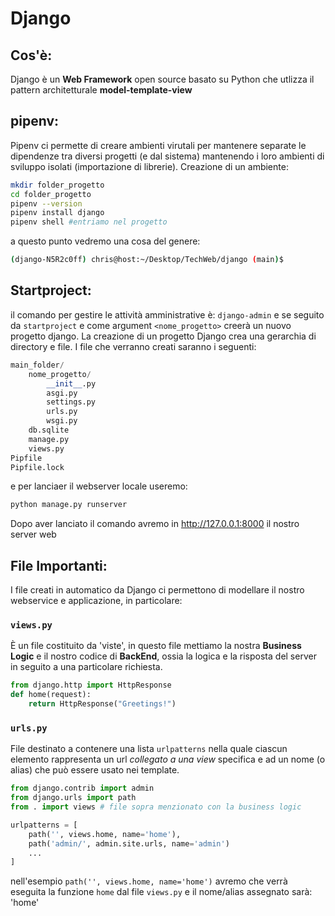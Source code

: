 # Django

## Cos'è:

Django è un **Web Framework** open source basato su Python che utlizza il pattern architetturale **model-template-view**

## pipenv:

Pipenv ci permette di creare ambienti virutali per mantenere separate le dipendenze tra diversi progetti (e dal sistema) mantenendo i loro ambienti di sviluppo isolati (importazione di librerie).
Creazione di un ambiente:

```bash
mkdir folder_progetto
cd folder_progetto
pipenv --version
pipenv install django
pipenv shell #entriamo nel progetto
```

a questo punto vedremo una cosa del genere:

```bash
(django-N5R2c0ff) chris@host:~/Desktop/TechWeb/django (main)$
```

## Startproject:

il comando per gestire le attività amministrative è: `django-admin` e se seguito da `startproject` e come argument `<nome_progetto>` creerà un nuovo progetto django.
La creazione di un progetto Django crea una gerarchia di directory e file.
I file che verranno creati saranno i seguenti:

```python
main_folder/
    nome_progetto/
        __init__.py
        asgi.py
        settings.py
        urls.py
        wsgi.py
    db.sqlite
    manage.py
    views.py
Pipfile
Pipfile.lock
```

e per lanciaer il webserver locale useremo:

```bash
python manage.py runserver
```

Dopo aver lanciato il comando avremo in http://127.0.0.1:8000 il nostro server web

## File Importanti:

I file creati in automatico da Django ci permettono di modellare il nostro webservice e applicazione, in particolare:

### `views.py`

È un file costituito da 'viste', in questo file mettiamo la nostra **Business Logic** e il nostro codice di **BackEnd**, ossia la logica e la risposta del server in seguito a una particolare richiesta.

```python
from django.http import HttpResponse
def home(request):
    return HttpResponse("Greetings!")
```

### `urls.py`

File destinato a contenere una lista `urlpatterns` nella quale ciascun elemento rappresenta un url _collegato a una view_ specifica e ad un nome (o alias) che può essere usato nei template.

```python
from django.contrib import admin
from django.urls import path
from . import views # file sopra menzionato con la business logic

urlpatterns = [
    path('', views.home, name='home'),
    path('admin/', admin.site.urls, name='admin')
    ...
]
```

nell'esempio `path('', views.home, name='home')` avremo che verrà eseguita la funzione `home` dal file `views.py` e il nome/alias assegnato sarà: 'home'
